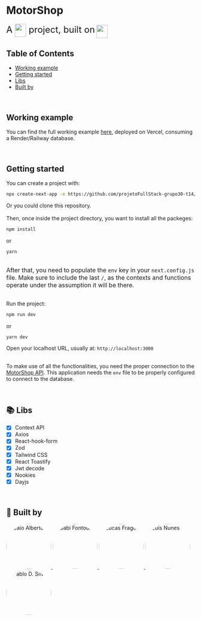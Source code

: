 # MotorShop

<font size=5>A <img src="https://cdn.jsdelivr.net/gh/devicons/devicon/icons/nextjs/nextjs-original.svg#next" height="35" width="30" align="center" />
project, built on</font> <img src="https://cdn.jsdelivr.net/gh/devicons/devicon/icons/typescript/typescript-original.svg" height="35" width=30 align="center"/>

## Table of Contents

- [Working example](#example)
- [Getting started](#start)
- [Libs](#libs)
- [Built by](#devs)

<br>

## <h2 id="example">Working example</h2>

You can find the full working example [here](VERCELLINK), deployed on Vercel, consuming a Render/Railway database.

<br>

[comment]: <> (Reconfigurar com o deploy pronto)

## <h2 id="start">Getting started</h2>

You can create a project with:

[comment]: <> (Precisa testar com o repositório público)

```bash
npx create-next-app -e https://github.com/projetoFullStack-grupo30-t14/projetoFullStack-frontend
```

Or you could clone this repository.
<br>
<br>
Then, once inside the project directory, you want to install all the packeges:

```bash
npm install
```

or

```bash
yarn
```

<br> <font size=3>
After that, you need to populate the `env` key in your `next.config.js` file. Make sure to include the last `/`, as the contexts and functions operate under the assumption it will be there.
</font>

<br>Run the project:

```bash
npm run dev
```

or

```bash
yarn dev
```

Open your localhost URL, usually at:
`http://localhost:3000`

<br>To make use of all the functionalities, you need the proper connection to the [MotorShop API](https://github.com/projetoFullStack-grupo30-t14/projetoFullStack-backend). This application needs the `env` file to be properly configured to connect to the database.

<br>

## <h2 id="libs">:books: Libs</h2>

- [x] Context API
- [x] Axios
- [x] React-hook-form
- [x] Zod
- [x] Tailwind CSS
- [x] React Toastify
- [x] Jwt decode
- [x] Nookies
- [x] Dayjs

<br>

## <h2 id="devs">:construction_worker: Built by</h2>

<a href="https://github.com/calberto97" >
  <img  src="https://avatars.githubusercontent.com/u/110138209?v=4" width="120px" alt="Caio Alberto" style="border-radius:100%">
</a>
<a href="https://github.com/gabifontoura" >
  <img  src="https://avatars.githubusercontent.com/u/110035918?v=4" width="120px" alt="Gabi Fontoura" style="border-radius:100%">
</a>
<a href="https://github.com/LucasWFragoso" >
  <img  src="https://avatars.githubusercontent.com/u/103780535?v=4" width="120px" alt="Lucas Fragoso" style="border-radius:100%">
</a>
<a href="https://github.com/CToH10" >
  <img  src="https://avatars.githubusercontent.com/u/108496850?v=4" width="120px" alt="Luís Nunes" style="border-radius:100%">
</a>
<a href="https://github.com/silvadpablo" >
  <img  src="https://avatars.githubusercontent.com/u/110122799?v=4" width="120px" alt="Pablo D. Silva" style="border-radius:100%">
</a>
